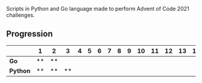 Scripts in Python and Go language made to perform Advent of Code 2021 challenges. 
## Progression 
|        | 1 | 2 | 3 | 4 | 5 | 6 | 7 | 8 | 9 | 10| 11| 12| 13| 14| 15| 16| 17| 18| 19| 20| 21| 22| 24|
|--------|---|---|---|---|---|---|---|---|---|---|---|---|---|---|---|---|---|---|---|---|---|---|---|
| __Go__     | ** | ** |   |   |   |   |   |   |   |   |   |   |   |   |   |   |   |   |   |   |   |   |   |
| __Python__ | ** | ** | ** |   |   |   |   |   |   |   |   |   |   |   |   |   |   |   |   |   |   |   |   |